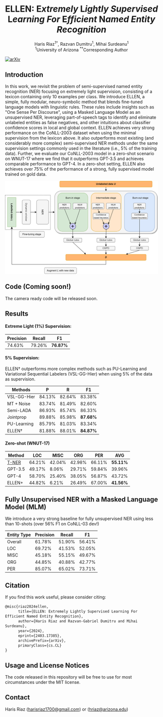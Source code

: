 <h1 align="center">ELLEN: E<em>xtremely</em> L<em>ightly</em> <em>Supervised</em> L<em>earning</em> <em>For</em> E<em>fficient</em> N<em>amed</em> <em>Entity</em> <em>Recognition</em>
</h1>
<div align="center">
  <span class="author-block">Haris Riaz<sup>1†</sup>, </span>
  <span class="author-block">Razvan Dumitru<sup>1</sup>, </span>
  <span class="author-block">Mihai Surdeanu<sup>1</sup></span>
</div>
<div align="center">
  <span class="author-block"><sup>1</sup>University of Arizona</span>
  <span class="author-block"><sup>*</sup><sup>†</sup>Corresponding Author</span>
</div>

[![arXiv](https://img.shields.io/badge/arXiv-2305.11846-brightgreen.svg?style=flat-square)](https://arxiv.org/abs/2403.17385)

## Introduction
In this work, we revisit the problem of semi-supervised named entity recognition (NER) focusing on extremely light supervision, consisting of a lexicon containing only 10 examples per class. We introduce ELLEN, a simple, fully modular, neuro-symbolic method that blends fine-tuned language models with linguistic rules. These rules include insights such as "One Sense Per Discourse", using a Masked Language Model as an unsupervised NER, leveraging part-of-speech tags to identify and eliminate unlabeled entities as false negatives, and other intuitions about classifier confidence scores in local and global context. ELLEN achieves very strong performance on the CoNLL-2003 dataset when using the minimal supervision from the lexicon above. It also outperforms most existing (and considerably more complex) semi-supervised NER methods under the same supervision settings commonly used in the literature (i.e., 5% of the training data). Further, we evaluate our CoNLL-2003 model in a zero-shot scenario on WNUT-17 where we find that it outperforms GPT-3.5 and achieves comparable performance to GPT-4. In a zero-shot setting, ELLEN also achieves over 75% of the performance of a strong, fully supervised model trained on gold data.

<p align="center">
  <img align="middle" width="800" src="assets/ELLEN-architecture.png"/>
</p>

## Code (Coming soon!)
The camera ready code will be released soon.

## Results

#### Extreme Light (1%) Supervision:

| Precision      | Recall        | F1            |
| -------------- | ------------- | ------------- |
| 74.63%   | 79.26%  | **76.87%**  |

#### 5% Supervision:
ELLEN† outperforms more complex methods such as PU-Learning and Variational Sequential Labelers (VSL-GG-Hier) when using 5% of the data as supervision.

| Methods       | P          | R          | F1         |
|---------------|------------|------------|------------|
| VSL-GG-Hier   | 84.13%     | 82.64%     | 83.38%     |
| MT + Noise    | 83.74%     | 81.49%     | 82.60%     |
| Semi-LADA     | 86.93%     | 85.74%     | 86.33%     |
| Jointprop     | 89.88%     | 85.98%     | **87.68%**     |
| PU-Learning   | 85.79%     | 81.03%     | 83.34%     |
| ELLEN†        | 81.88%| 88.01%| **84.87%**|


#### Zero-shot (WNUT-17)
| Method                                         | LOC          | MISC         | ORG          | PER          | AVG          |
|------------------------------------------------|--------------|--------------|--------------|--------------|--------------|
| [T-NER](https://github.com/asahi417/tner)      | 64.21%       | 42.04%       | 42.98%       | 66.11%       | **55.11%**       |
| GPT-3.5                                        | 49.17%       | 8.06%        | 29.71%       | 59.84%       | 39.96%       |
| GPT-4                                          | 58.70%       | 25.40%       | 38.05%       | 56.87%       | 43.72%       |
| ELLEN+                                         | 44.82% | 6.21%   | 26.49%  | 67.00%  | **41.56%**  |


## Fully Unsupervised NER with a Masked Language Model (MLM)

We introduce a very strong baseline for fully unsupervised NER using less than 10-shots (over 56% F1 on CoNLL-03 dev!)

| Entity Type | Precision | Recall  | F1     |
|-------------|-----------|---------|--------|
| Overall     | 61.78%    | 51.90%  | 56.41% |
| LOC         | 69.72%    | 41.53%  | 52.05% |
| MISC        | 45.18%    | 55.15%  | 49.67% |
| ORG         | 44.85%    | 40.88%  | 42.77% |
| PER         | 85.07%    | 65.02%  | 73.71% |


## Citation
If you find this work useful, please consider citing:
```
@misc{riaz2024ellen,
      title={ELLEN: Extremely Lightly Supervised Learning For Efficient Named Entity Recognition}, 
      author={Haris Riaz and Razvan-Gabriel Dumitru and Mihai Surdeanu},
      year={2024},
      eprint={2403.17385},
      archivePrefix={arXiv},
      primaryClass={cs.CL}
}
```

## Usage and License Notices
The code released in this repository will be free to use for most circumstances under the MIT license.

## Contact
Haris Riaz (harisriaz1700@gmail.com) or (hriaz@arizona.edu)

